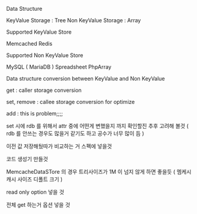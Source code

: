 
Data Structure

KeyValue Storage : Tree
Non KeyValue Storage : Array



Supported KeyValue Store

Memcached
Redis

Supported Non KeyValue Store

MySQL ( MariaDB )
Spreadsheet
PhpArray

Data structure conversion between KeyValue and Non KeyValue

get : caller storage conversion 

set, remove : callee storage conversion for optimize

add : this is problem;;;;




set 시에 rdb 를 위해서 attr 중에 어떤게 변했을지 까지 확인할진 추후 고려해 볼것 ( rdb 를 안쓰는 경우도 많을거 같기도 하고 공수가 너무 많이 듬 )



이전 값 저장해뒀따가 비교하는 거 스펙에 넣을것 




코드 생성기 만들것


MemcacheDataSTore 의 경우 트리사이즈가 1M 이 넘지 않게 하면 좋을듯 ( 멤케시 캐시 사이즈 디폴트 크기 )



read only option 넣을 것 




전체 get 하는거 옵션 넣을 것 
